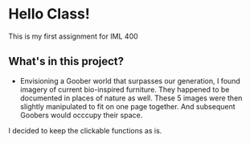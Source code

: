 # Hello Class!

This is my first assignment for IML 400 

## What's in this project?

+ Envisioning a Goober world that surpasses our generation, I found imagery of current bio-inspired furniture. They happened to be documented in places of nature as well. These 5 images were then slightly manipulated to fit on one page together.
And subsequent Goobers would occcupy their space.

I decided to keep the clickable functions as is.
